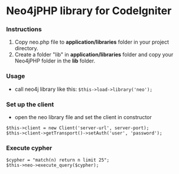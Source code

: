 # Neo4jPHP library for CodeIgniter

### Instructions

1. Copy neo.php file to **application/libraries** folder in your project directory.
2. Create a folder "lib" in **application/libraries** folder and copy your Neo4jPHP folder in the **lib** folder.

### Usage 
* call neo4j library like this: `$this->load->library('neo');`

### Set up the client
* open the neo library file and set the client in constructor

`$this->client = new Client('server-url', server-port);`  
`$this->client->getTransport()->setAuth('user', 'password');`

### Execute cypher
`$cypher = "match(n) return n limit 25";`  
`$this->neo->execute_query($cypher);`
